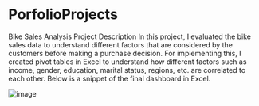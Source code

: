 # PorfolioProjects
Bike Sales Analysis
Project Description
In this project, I evaluated the bike sales data to understand different factors that are considered by the customers before making a purchase decision.
For implementing this, I created pivot tables in Excel to understand how different factors such as income, gender, education, marital status, regions, etc. 
are correlated to each other.
Below is a snippet of the final dashboard in Excel.

![image](https://github.com/FlowCojo/PorfolioProjects/assets/123026369/9870309f-227c-42ec-9c37-bb1ad15c0351)


